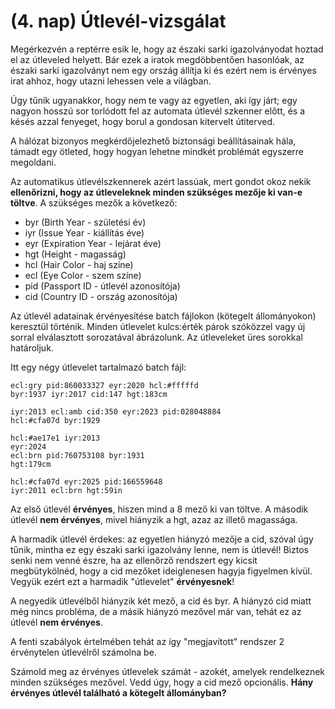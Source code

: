(4. nap) Útlevél-vizsgálat
==========================
Megérkezvén a reptérre esik le, hogy az északi sarki igazolványodat hoztad el az útleveled helyett. Bár ezek a iratok megdöbbentően hasonlóak, az északi sarki igazolványt nem egy ország állítja ki és ezért nem is érvényes irat ahhoz, hogy utazni lehessen vele a világban.

Úgy tűnik ugyanakkor, hogy nem te vagy az egyetlen, aki így járt; egy nagyon hosszú sor torlódott fel az automata útlevél szkenner előtt, és a késés azzal fenyeget, hogy borul a gondosan kitervelt útiterved.

A hálózat bizonyos megkérdőjelezhető biztonsági beállításainak hála, támadt egy ötleted, hogy hogyan lehetne mindkét problémát egyszerre megoldani.

Az automatikus útlevélszkennerek azért lassúak, mert gondot okoz nekik **ellenőrizni, hogy az útleveleknek minden szükséges mezője ki van-e töltve**. A szükséges mezők a következő:

- byr (Birth Year - születési év)
- iyr (Issue Year - kiállítás éve)
- eyr (Expiration Year - lejárat éve)
- hgt (Height - magasság)
- hcl (Hair Color - haj színe)
- ecl (Eye Color - szem színe)
- pid (Passport ID - útlevél azonosítója)
- cid (Country ID - ország azonosítója)

Az útlevél adatainak érvényesítése batch fájlokon (kötegelt állományokon) keresztül történik. Minden útlevelet kulcs:érték párok szóközzel vagy új sorral elválasztott sorozatával ábrázolunk. Az útleveleket üres sorokkal határoljuk. 

Itt egy négy útlevelet tartalmazó batch fájl:
```
ecl:gry pid:860033327 eyr:2020 hcl:#fffffd
byr:1937 iyr:2017 cid:147 hgt:183cm

iyr:2013 ecl:amb cid:350 eyr:2023 pid:028048884
hcl:#cfa07d byr:1929

hcl:#ae17e1 iyr:2013
eyr:2024
ecl:brn pid:760753108 byr:1931
hgt:179cm

hcl:#cfa07d eyr:2025 pid:166559648
iyr:2011 ecl:brn hgt:59in
```
Az első útlevél **érvényes**, hiszen mind a 8 mező ki van töltve. A második útlevél **nem érvényes**, mivel hiányzik a hgt, azaz az illető magassága.

A harmadik útlevél érdekes: az egyetlen hiányzó mezője a cid, szóval úgy tűnik, mintha ez egy északi sarki igazolvány lenne, nem is útlevél! Biztos senki nem venné észre, ha az ellenőrző rendszert egy kicsit megbütykölnéd, hogy a cid mezőket ideiglenesen hagyja figyelmen kívül. Vegyük ezért ezt a harmadik "útlevelet" **érvényesnek**!

A negyedik útlevélből hiányzik két mező, a cid és byr. A hiányzó cid miatt még nincs probléma, de a másik hiányzó mezővel már van, tehát ez az útlevél **nem érvényes**.

A fenti szabályok értelmében tehát az így "megjavított" rendszer 2 érvénytelen útlevélről számolna be.

Számold meg az érvényes útlevelek számát - azokét, amelyek rendelkeznek minden szükséges mezővel. Vedd úgy, hogy a cid mező opcionális. **Hány érvényes útlevél található a kötegelt állományban?**
